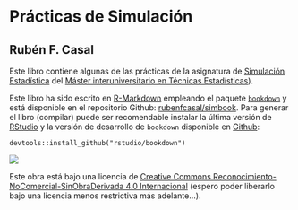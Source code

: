 # Prácticas de Simulación
## Rubén F. Casal

Este libro contiene algunas de las prácticas de la asignatura de [Simulación Estadística](http://eio.usc.es/pub/mte/index.php?option=com_content&view=article&id=19&Itemid=51&idm=13&a%C3%B1o=2017) del [Máster interuniversitario en Técnicas Estadísticas](http://eio.usc.es/pub/mte)).

Este libro ha sido escrito en [R-Markdown](http://rmarkdown.rstudio.com) empleando el paquete [`bookdown`](https://bookdown.org/yihui/bookdown/) y está disponible en el repositorio Github: [rubenfcasal/simbook](https://github.com/rubenfcasal/simbook). Para generar el libro (compilar) puede ser recomendable instalar la última versión de [RStudio]((https://www.rstudio.com/products/rstudio/download/)) y la versión de desarrollo de `bookdown` disponible en [Github](https://github.com/rstudio/bookdown):

```
devtools::install_github("rstudio/bookdown")
```

![](https://i.creativecommons.org/l/by-nc-nd/3.0/88x31.png)

Este obra está bajo una licencia de [Creative Commons Reconocimiento-NoComercial-SinObraDerivada 4.0 Internacional](https://creativecommons.org/licenses/by-nc-nd/4.0/deed.es_ES) 
(espero poder liberarlo bajo una licencia menos restrictiva más adelante...).
